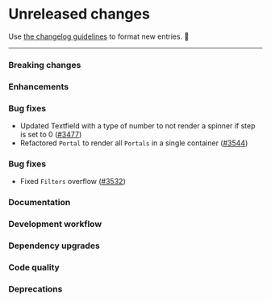 # Unreleased changes

Use [the changelog guidelines](https://git.io/polaris-changelog-guidelines) to format new entries. 💜

---

### Breaking changes

### Enhancements

### Bug fixes

- Updated Textfield with a type of number to not render a spinner if step is set to 0 ([#3477](https://github.com/Shopify/polaris-react/pull/3477))
- Refactored `Portal` to render all `Portals` in a single container ([#3544](https://github.com/Shopify/polaris-react/pull/3544))

### Bug fixes

- Fixed `Filters` overflow ([#3532](https://github.com/Shopify/polaris-react/pull/3532))

### Documentation

### Development workflow

### Dependency upgrades

### Code quality

### Deprecations
